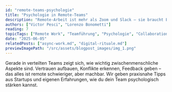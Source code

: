 ```yaml
---
id: "remote-teams-psychologie"
title: "Psychologie in Remote-Teams"
description: "Remote-Arbeit ist mehr als Zoom und Slack – sie braucht Empathie, Struktur und klare Kommunikation."
authors: ["Victor Pesci", "Lorenzo Bonometti"]
reading: 7
topicTags: ["Remote Work", "Teamführung", "Psychologie", "Collaboration"]
date: "2025-06-05"
relatedPosts: ["async-work.md", "digital-rituale.md"]
previewImagePath: "/src/assets/blogpost_images/img_1.png"
---
```


Gerade in verteilten Teams zeigt sich, wie wichtig zwischenmenschliche Aspekte sind. Vertrauen aufbauen, Konflikte erkennen, Feedback geben – das alles ist remote schwieriger, aber machbar. Wir geben praxisnahe Tipps aus Startups und eigenen Erfahrungen, wie du dein Team psychologisch stärken kannst.
